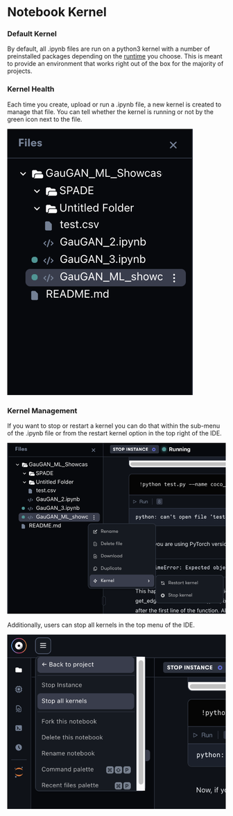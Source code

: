 # Notebook Kernel

### Default Kernel

By default, all .ipynb files are run on a python3 kernel with a number of preinstalled packages depending on the [runtime](./) you choose. This is meant to provide an environment that works right out of the box for the majority of projects.

### Kernel Health

Each time you create, upload or run a .ipynb file, a new kernel is created to manage that file. You can tell whether the kernel is running or not by the green icon next to the file.&#x20;

![Kernel Health](<../../../../.gitbook/assets/image (90).png>)

### Kernel Management

If you want to stop or restart a kernel you can do that within the sub-menu of the .ipynb file or from the restart kernel option in the top right of the IDE.

![Kernel Restart and Stop](<../../../../.gitbook/assets/image (92).png>)

Additionally, users can stop all kernels in the top menu of the IDE.

![Stop all kernels](<../../../../.gitbook/assets/image (93).png>)
